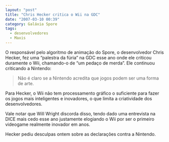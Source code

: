 ```yaml
---
layout: "post"
title: "Chris Hecker critica o Wii na GDC"
date: "2007-03-10 00:39"
category: Galáxia Spore
tags:
  - desenvolvedores
  - Maxis
---
```

O responsável pelo algoritmo de animação do Spore, o desenvolvedor Chris Hecker, fez uma “palestra da fúria” na GDC esse ano onde ele criticou duramente o Wii, chamando-o de “um pedaço de merda”. Ele continuou criticando a Nintendo:

> Não é claro se a Nintendo acredita que jogos podem ser uma forma de arte.

Para Hecker, o Wii não tem processamento gráfico o suficiente para fazer os jogos mais inteligentes e inovadores, o que limita a criatividade dos desenvolvedores.

Vale notar que Will Wright discorda disso, tendo dado uma entrevista na DICE mais cedo esse ano justamente elogiando o Wii por ser o primeiro videogame realmente inovador em anos.

Hecker pediu desculpas ontem sobre as declarações contra a Nintendo.
